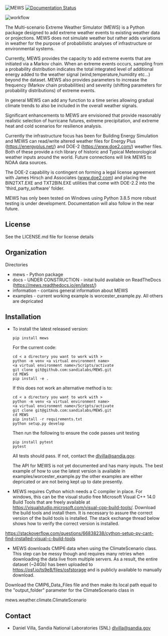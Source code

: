 ![MEWS](information/figures/logo.png)
[![Documentation Status](https://readthedocs.org/projects/mews/badge/?version=latest)](https://mews.readthedocs.io/en/latest/?badge=latest)

![workflow](https://github.com/sandialabs/mews/actions/workflows/pytest.yml/badge.svg)

The Multi-scenario Extreme Weather Simulator (MEWS) is a Python package designed to add
extreme weather events to existing weather data or projections. MEWS does not simulate
weather but rather adds variations in weather for the purpose of probabilistic analyses 
of infrastructure or environmental systems. 

Currently, MEWS provides the capacity to add extreme events that are initiated via a Markov
chain. When an extreme events occurs, sampling from a probability distribution indicates 
the total integrated level of additional energy added to the weather signal 
(wind,temperature,humidity etc...) beyond the dataset. MEWS also provides parameters to
increase the frequency (Markov chain probabilities) and severity (shifting parameters for
probability distributions) of extreme events. 

In general MEWS can add any function to a time series allowing gradual climate trends to also
be included in the overall weather signals.

Significant enhancements to MEWS are envisioned that provide reasonably realistic selection
of hurricane futures, extreme precipitation, and extreme heat and cold scenarios for 
resilience analysis.

Currently the infrastructure focus has been for Building Energy Simulation and MEWS can read/write
altered weather files for Energy Plus (https://energyplus.net/) and DOE-2 (https://www.doe2.com/)
weather files. Both of these provide a rich library of historic and Typical Meteorological weather
inputs around the world. Future connections will link MEWS to NOAA data sources.

The DOE-2 capability is contingent on forming a legal license agreement with 
James Hirsch and Associates (www.doe2.com) and placing the BIN2TXT.EXE and TXT2BIN.EXE
utilities that come with DOE-2.2 into the 'third_party_software' folder.

MEWS has only been tested on Windows using Python 3.8.5 more robust testing is under development. 
Documentation will also follow in the near future.

License
------------

See the LICENSE.md file for license details

Organization
------------

Directories
  * mews - Python package
  * docs - UNDER CONSTRUCTION - inital build available on ReadTheDocs (https://mews.readthedocs.io/en/latest/)
  * information - contains general information about MEWS
  * examples - current working example is worcester_example.py. All others are depricated

Installation
------------
  * To install the latest released version:
    
    ```
    pip install mews
    ```
    
    For the current code:
    
    ```
    cd < a directory you want to work with >
    python -m venv <a virtual environment name>
    <a virtual environment name>/Scripts/activate
    git clone git@github.com:sandialabs/MEWS.git
    cd MEWS
    pip install -e .
    ```
    If this does not work an alternative method is to:
    
    ```
    cd < a directory you want to work with >
    python -m venv <a virtual environment name>
    <a virtual environment name>/Scripts/activate
    git clone git@github.com:sandialabs/MEWS.git
    cd MEWS
    pip install -r requirements.txt
    python setup.py develop
    ```
    
    Then run the following to ensure the code passes unit testing
    
    ```
    pip install pytest
    pytest
    ```
    
    All tests should pass. If not, contact the dlvilla@sandia.gov.
    
    The API for MEWS is not yet documented and has many inputs. The best example of how to use the latest version is available in examples/worcester_example.py
    the other examples are either depricated or are not being kept up to date presently.

  * MEWS requires Cython which needs a C compiler in place. For windows, this can be the visual studio free Microsoft Visual C++ 14.0 Build Tools 
that are freely available at https://visualstudio.microsoft.com/visual-cpp-build-tools/. Download the build tools and install them. It is necessary
to assure the correct version of the build tools is installed. The stack exchange thread below shows how to verify the correct version is installed.

https://stackoverflow.com/questions/66838238/cython-setup-py-cant-find-installed-visual-c-build-tools

   * MEWS downloads CMIP6 data when using the ClimateScenario class. This step can be messy though and requires many retries when downloading the data live from multiple servers. As a result, the entire dataset (~24Gb) has been uploaded to https://osf.io/ts9e8/files/osfstorage and is publicly available to manually download.

Download the CMIP6_Data_Files file and then make its local path equal to the "output_folder" parameter for the ClimateScenario class in

mews.weather.climate.ClimateScenario


Contact 
--------

   * Daniel Villa, Sandia National Laboratories (SNL) dlvilla@sandia.gov
